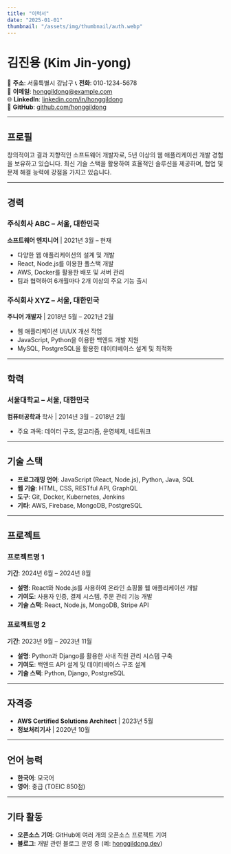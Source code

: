 ```yaml
---
title: "이력서"
date: "2025-01-01"
thumbnail: "/assets/img/thumbnail/auth.webp"
---
```


# 김진용 (Kim Jin-yong)

📍 **주소**: 서울특별시 강남구
📞 **전화**: 010-1234-5678  
📧 **이메일**: honggildong@example.com  
🌐 **LinkedIn**: [linkedin.com/in/honggildong](https://linkedin.com/in/honggildong)  
🎨 **GitHub**: [github.com/honggildong](https://github.com/honggildong)

---

## **프로필**

창의적이고 결과 지향적인 소프트웨어 개발자로, 5년 이상의 웹 애플리케이션 개발 경험을 보유하고 있습니다. 최신 기술 스택을 활용하여 효율적인 솔루션을 제공하며, 협업 및 문제 해결 능력에 강점을 가지고 있습니다.

---

## **경력**

### **주식회사 ABC** – 서울, 대한민국
**소프트웨어 엔지니어** | 2021년 3월 – 현재
- 다양한 웹 애플리케이션의 설계 및 개발
- React, Node.js를 이용한 풀스택 개발
- AWS, Docker를 활용한 배포 및 서버 관리
- 팀과 협력하여 6개월마다 2개 이상의 주요 기능 출시

### **주식회사 XYZ** – 서울, 대한민국
**주니어 개발자** | 2018년 5월 – 2021년 2월
- 웹 애플리케이션 UI/UX 개선 작업
- JavaScript, Python을 이용한 백엔드 개발 지원
- MySQL, PostgreSQL을 활용한 데이터베이스 설계 및 최적화

---

## **학력**

### **서울대학교** – 서울, 대한민국
**컴퓨터공학과** 학사 | 2014년 3월 – 2018년 2월
- 주요 과목: 데이터 구조, 알고리즘, 운영체제, 네트워크

---

## **기술 스택**

- **프로그래밍 언어**: JavaScript (React, Node.js), Python, Java, SQL
- **웹 기술**: HTML, CSS, RESTful API, GraphQL
- **도구**: Git, Docker, Kubernetes, Jenkins
- **기타**: AWS, Firebase, MongoDB, PostgreSQL

---

## **프로젝트**

### **프로젝트명 1**
**기간**: 2024년 6월 – 2024년 8월
- **설명**: React와 Node.js를 사용하여 온라인 쇼핑몰 웹 애플리케이션 개발
- **기여도**: 사용자 인증, 결제 시스템, 주문 관리 기능 개발
- **기술 스택**: React, Node.js, MongoDB, Stripe API

### **프로젝트명 2**
**기간**: 2023년 9월 – 2023년 11월
- **설명**: Python과 Django를 활용한 사내 직원 관리 시스템 구축
- **기여도**: 백엔드 API 설계 및 데이터베이스 구조 설계
- **기술 스택**: Python, Django, PostgreSQL

---

## **자격증**

- **AWS Certified Solutions Architect** | 2023년 5월
- **정보처리기사** | 2020년 10월

---

## **언어 능력**

- **한국어**: 모국어
- **영어**: 중급 (TOEIC 850점)

---

## **기타 활동**

- **오픈소스 기여**: GitHub에 여러 개의 오픈소스 프로젝트 기여
- **블로그**: 개발 관련 블로그 운영 중 (예: [honggildong.dev](https://honggildong.dev))

